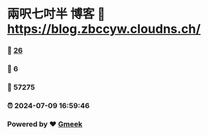 # 兩呎七吋半 博客 :link: https://blog.zbccyw.cloudns.ch/ 
### :page_facing_up: [26](https://blog.zbccyw.cloudns.ch//tag.html) 
### :speech_balloon: 6 
### :hibiscus: 57275 
### :alarm_clock: 2024-07-09 16:59:46 
### Powered by :heart: [Gmeek](https://github.com/Meekdai/Gmeek)
